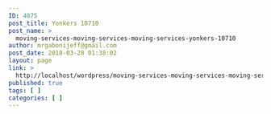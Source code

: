 ```yaml
---
ID: 4075
post_title: Yonkers 10710
post_name: >
  moving-services-moving-services-moving-services-yonkers-10710
author: mrgabonijeff@gmail.com
post_date: 2018-03-28 01:38:02
layout: page
link: >
  http://localhost/wordpress/moving-services-moving-services-moving-services-yonkers-10710/
published: true
tags: [ ]
categories: [ ]
---
```

